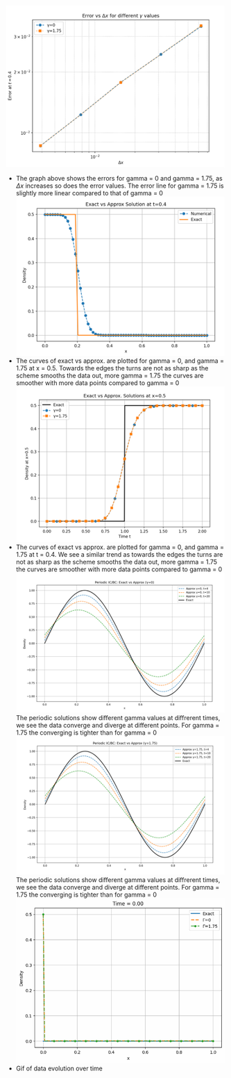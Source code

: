 
![Error vs Delta x for different gamma values](images/error_vs_deltax_gamma.png)
- The graph above shows the errors for gamma = 0 and gamma = 1.75, as $\Delta x$ increases so does the error values. The error line for gamma = 1.75 is slightly more linear compared to that of gamma = 0
![Exact vs Approx Solution at t=0.4](images/exact_vs_approx_t04.png)
- The curves of exact vs approx. are plotted for gamma = 0, and gamma = 1.75 at x = 0.5. Towards the edges the turns are not as sharp as the scheme smooths the data out, more gamma = 1.75 the curves are smoother with more data points compared to gamma = 0
![Exact vs Approx Solution at x=0.5](images/exact_vs_approx_x05.png)
- The curves of exact vs approx. are plotted for gamma = 0, and gamma = 1.75 at t = 0.4. We see a similar trend as towards the edges the turns are not as sharp as the scheme smooths the data out, more gamma = 1.75 the curves are smoother with more data points compared to gamma = 0
![Period IC/BC: Exact vs Approx at gamma=0](images/period_icbc_exact_vs_approx_gamma0.png)
The periodic solutions show different gamma values at diffrerent times, we see the data converge and diverge at different points. For gamma = 1.75 the converging is tighter than for gamma = 0
![Period IC/BC: Exact vs Approx at gamma=1.75](images/period_icbc_exact_vs_approx_gamma175.png)
The periodic solutions show different gamma values at diffrerent times, we see the data converge and diverge at different points. For gamma = 1.75 the converging is tighter than for gamma = 0
![GIF](images/advection_evolution.gif)
- Gif of data evolution over time
